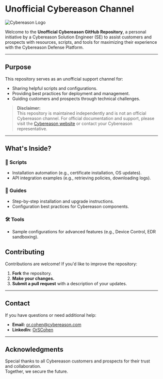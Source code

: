 # **Unofficial Cybereason Channel**

![Cybereason Logo](https://www.cybereason.com/hubfs/Cybereason%20Logos/Cybereason%20Logo-1.png)

Welcome to the **Unofficial Cybereason GitHub Repository**, a personal initiative by a Cybereason Solution Engineer (SE) to assist customers and prospects with resources, scripts, and tools for maximizing their experience with the Cybereason Defense Platform.

---

## **Purpose**

This repository serves as an unofficial support channel for:
- Sharing helpful scripts and configurations.
- Providing best practices for deployment and management.
- Guiding customers and prospects through technical challenges.

> **Disclaimer:**  
> This repository is maintained independently and is not an official Cybereason channel. For official documentation and support, please visit the [Cybereason website](https://www.nest.cybereason.com) or contact your Cybereason representative.

---

## **What's Inside?**

### 🔧 **Scripts**
- Installation automation (e.g., certificate installation, OS updates).
- API integration examples (e.g., retrieving policies, downloading logs).

### 📖 **Guides**
- Step-by-step installation and upgrade instructions.
- Configuration best practices for Cybereason components.

### 🛠️ **Tools**
- Sample configurations for advanced features (e.g., Device Control, EDR sandboxing).

## **Contributing**

Contributions are welcome! If you'd like to improve the repository:

1. **Fork** the repository.
2. **Make your changes.**
3. **Submit a pull request** with a description of your updates.

---

## **Contact**

If you have questions or need additional help:

- **Email:** [or.cohen@cybereason.com](mailto:or.cohen@cybereason.com)
- **LinkedIn:** [OrSCohen](https://www.linkedin.com/in/orscohen/)

---

## **Acknowledgments**

Special thanks to all Cybereason customers and prospects for their trust and collaboration.  
Together, we secure the future.


